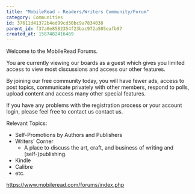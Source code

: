 ```yaml
---
title: "MobileRead - Readers/Writers Community/Forum"
category: Communities
id: 37611d41372b4ed99cd30bc9a7834038
parent_id: f37a0e8582354f23bac972a505eafb97
created_at: 1587482416469
---
```


Welcome to the MobileRead Forums.

You are currently viewing our boards as a guest which gives you limited access to view most discussions and access our other features.

By joining our free community today, you will have fewer ads, access to post topics, communicate privately with other members, respond to polls, upload content and access many other special features.

If you have any problems with the registration process or your account login, please feel free to contact us contact us.

Relevant Topics:
* Self-Promotions by Authors and Publishers
*  Writers' Corner
	* A place to discuss the art, craft, and business of writing and (self-)publishing.
* Kindle
* Calibre
* etc.

https://www.mobileread.com/forums/index.php
    